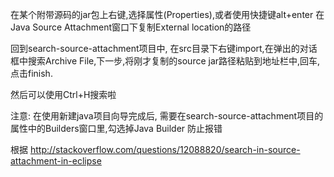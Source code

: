 在某个附带源码的jar包上右键,选择属性(Properties),或者使用快捷键alt+enter
在Java Source Attachment窗口下复制External location的路径

回到search-source-attachment项目中,
在src目录下右键import,在弹出的对话框中搜索Archive File,下一步,将刚才复制的source jar路径粘贴到地址栏中,回车,
点击finish.

然后可以使用Ctrl+H搜索啦

注意:
在使用新建java项目向导完成后, 需要在search-source-attachment项目的属性中的Builders窗口里,勾选掉Java Builder
防止报错

根据
http://stackoverflow.com/questions/12088820/search-in-source-attachment-in-eclipse